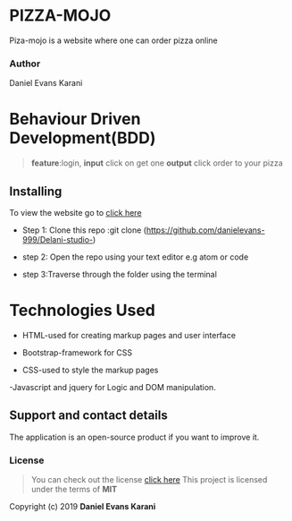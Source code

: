 #  PIZZA-MOJO

Piza-mojo is a website where one can order pizza online

### Author

 Daniel Evans Karani

 # Behaviour Driven Development(BDD)

  >**feature**:login, **input** click on get one **output** click order to  your pizza

 

## Installing 

To view the website go to [click here](https://github.com/danielevans-999/Delani-studio-)

- Step 1: Clone this repo :git clone (https://github.com/danielevans-999/Delani-studio-)

- step 2: Open the repo using your text editor e.g atom or code

- step 3:Traverse through the folder using the terminal 

# Technologies Used

- HTML-used for creating markup pages  and user interface

- Bootstrap-framework for CSS

- CSS-used to style the markup pages

-Javascript and jquery for Logic and DOM manipulation.

## Support and contact details
The application is an open-source product if you  want to improve it.
### License
>You can check out the license [click here](https://choosealicense.com/licenses/mit/)
This project is licensed under the terms of **MIT**

Copyright (c) 2019 **Daniel Evans Karani**
  
